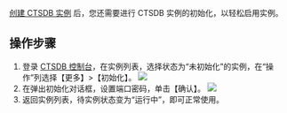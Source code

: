 [创建 CTSDB 实例](https://intl.cloud.tencent.com/document/product/1100/40933) 后，您还需要进行 CTSDB 实例的初始化，以轻松启用实例。


## 操作步骤
1. 登录 [CTSDB 控制台](https://console.cloud.tencent.com/ctsdb)，在实例列表，选择状态为“未初始化”的实例，在“操作”列选择【更多】>【初始化】。
![](https://main.qcloudimg.com/raw/faf2f613565dd49dbe1d99fb196e3100.png)
2. 在弹出初始化对话框，设置端口密码，单击【确认】。
![](https://main.qcloudimg.com/raw/398f2fe1c3def3aec4f11f0587e60c8b.png)
3. 返回实例列表，待实例状态变为“运行中”，即可正常使用。
